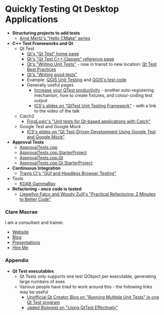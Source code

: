 # Quickly Testing Qt Desktop Applications

* **Structuring projects to add tests**
    * [Arne Mertz's "Hello CMake" series](https://arne-mertz.de/2018/05/hello-cmake/)
* **C++ Test Frameworks and Qt**
    * Qt Test
        * [Qt's "Qt Test" home page](https://doc.qt.io/qt-5/qttest-index.html)
        * [Qt's "Qt Test C++ Classes" reference page](https://doc.qt.io/qt-5/qttest-module.html)
        * [Qt's "Writing Unit Tests"](https://wiki.qt.io/Writing_Unit_Tests) - now in transit to new location: [Qt Test Best Practices](https://doc-snapshots.qt.io/qt5-5.13/qttest-best-practices-qdoc.html)
        * [Qt's "Writing good tests"](https://wiki.qt.io/Writing_good_tests)
        * Example: [QGIS Unit Testing](https://docs.qgis.org/3.4/en/docs/developers_guide/unittesting.html) and [QGIS's test code](https://github.com/qgis/QGIS/tree/master/tests)
        * Generally useful pages
            * [Increase your QTest productivity](https://marcoarena.wordpress.com/tag/qtest-fixture/) - another auto-registering mechanism, how to create fixtures, and colour-coding test output
            * [ICS's slides on "QtTest Unit Testing Framework"](https://www.slideshare.net/ICSinc/qt-test-framework) - with a link to the video of the talk
    * Catch2
        * [FrogLogic's "Unit tests for Qt-based applications with Catch"](https://www.froglogic.com/blog/tip-of-the-week/unit-tests-for-qt-based-applications-with-catch/)
    * Google Test and Google Mock
        * [ICS's slides on "Qt Test-Driven Development Using Google Test and Google Mock"](https://www.slideshare.net/ICSinc/webinar-qt-testdriven-development-using-google-test-and-google-mock)
* **Approval Tests**
    * [ApprovalTests.cpp](https://github.com/approvals/ApprovalTests.cpp)
    * [ApprovalTests.cpp.StarterProject](https://github.com/approvals/ApprovalTests.cpp.StarterProject)
    * [ApprovalTests.cpp.Qt](https://github.com/approvals/ApprovalTests.cpp.Qt)
    * [ApprovalTests.cpp.Qt.StarterProject](https://github.com/approvals/ApprovalTests.cpp.Qt.StarterProject)
* **Continuous Integration**
    * [Travis CI's "GUI and Headless Browser Testing"](https://docs.travis-ci.com/user/gui-and-headless-browsers/)
* Tools
    * [KDAB GammaRay](https://www.kdab.com/development-resources/qt-tools/gammaray/)
* **Refactoring - once code is tested**
    * [Llewellyn Falco and Woody Zuill's "Practical Refactoring: 2 Minutes to Better Code"](https://youtu.be/aWiwDdx_rdo)

### Clare Macrae

I am a consultant and trainer.

* [Website](https://claremacrae.co.uk)
* [Blog](https://claremacrae.co.uk/blog/)
* [Presentations](https://claremacrae.co.uk/conferences/presentations.html)
* [Hire Me](https://claremacrae.co.uk/consulting/hire_me.html)

### Appendix

* **Qt Test executables**
    * Qt Tests only supports one test QObject per executable, generating large numbers of exes
    * Various people have tried to work around this - the following links may be useful
        * [Unofficial Qt Creator Blog on "Running Multiple Unit Tests" in one Qt Test program](http://qtcreator.blogspot.com/2009/10/running-multiple-unit-tests.html)
        * [Jaded Biologist on "Using QtTest Effectively"](https://alexhuszagh.github.io/2016/using-qttest-effectively/)
